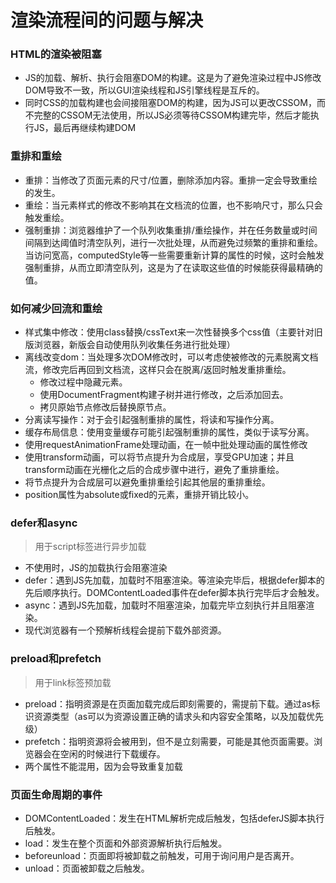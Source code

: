 # 渲染流程间的问题与解决

### HTML的渲染被阻塞
- JS的加载、解析、执行会阻塞DOM的构建。这是为了避免渲染过程中JS修改DOM导致不一致，所以GUI渲染线程和JS引擎线程是互斥的。
- 同时CSS的加载构建也会间接阻塞DOM的构建，因为JS可以更改CSSOM，而不完整的CSSOM无法使用，所以JS必须等待CSSOM构建完毕，然后才能执行JS，最后再继续构建DOM

### 重排和重绘
- 重排：当修改了页面元素的尺寸/位置，删除添加内容。重排一定会导致重绘的发生。
- 重绘：当元素样式的修改不影响其在文档流的位置，也不影响尺寸，那么只会触发重绘。
- 强制重排：浏览器维护了一个队列收集重排/重绘操作，并在任务数量或时间间隔到达阈值时清空队列，进行一次批处理，从而避免过频繁的重排和重绘。当访问宽高，computedStyle等一些需要重新计算的属性的时候，这时会触发强制重排，从而立即清空队列，这是为了在读取这些值的时候能获得最精确的值。

### 如何减少回流和重绘
- 样式集中修改：使用class替换/cssText来一次性替换多个css值（主要针对旧版浏览器，新版会自动使用队列收集任务进行批处理）
- 离线改变dom：当处理多次DOM修改时，可以考虑使被修改的元素脱离文档流，修改完后再回到文档流，这样只会在脱离/返回时触发重排重绘。
  - 修改过程中隐藏元素。
  - 使用DocumentFragment构建子树并进行修改，之后添加回去。
  - 拷贝原始节点修改后替换原节点。
- 分离读写操作：对于会引起强制重排的属性，将读和写操作分离。
- 缓存布局信息：使用变量缓存可能引起强制重排的属性，类似于读写分离。
- 使用requestAnimationFrame处理动画，在一帧中批处理动画的属性修改
- 使用transform动画，可以将节点提升为合成层，享受GPU加速；并且transform动画在光栅化之后的合成步骤中进行，避免了重排重绘。
- 将节点提升为合成层可以避免重排重绘引起其他层的重排重绘。
- position属性为absolute或fixed的元素，重排开销比较小。

### defer和async
> 用于script标签进行异步加载
- 不使用时，JS的加载执行会阻塞渲染
- defer：遇到JS先加载，加载时不阻塞渲染。等渲染完毕后，根据defer脚本的先后顺序执行。DOMContentLoaded事件在defer脚本执行完毕后才会触发。
- async：遇到JS先加载，加载时不阻塞渲染，加载完毕立刻执行并且阻塞渲染。
- 现代浏览器有一个预解析线程会提前下载外部资源。

### preload和prefetch
> 用于link标签预加载
- preload：指明资源是在页面加载完成后即刻需要的，需提前下载。通过as标识资源类型（as可以为资源设置正确的请求头和内容安全策略，以及加载优先级）
- prefetch：指明资源将会被用到，但不是立刻需要，可能是其他页面需要。浏览器会在空闲的时候进行下载缓存。
- 两个属性不能混用，因为会导致重复加载

### 页面生命周期的事件
- DOMContentLoaded：发生在HTML解析完成后触发，包括deferJS脚本执行后触发。
- load：发生在整个页面和外部资源解析执行后触发。
- beforeunload：页面即将被卸载之前触发，可用于询问用户是否离开。
- unload：页面被卸载之后触发。